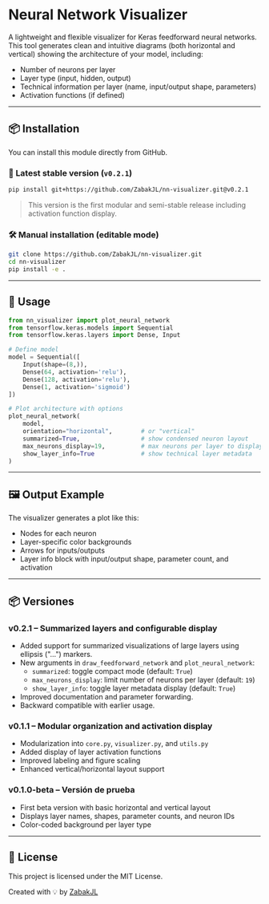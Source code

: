 # Neural Network Visualizer

A lightweight and flexible visualizer for Keras feedforward neural networks. This tool generates clean and intuitive diagrams (both horizontal and vertical) showing the architecture of your model, including:

- Number of neurons per layer
- Layer type (input, hidden, output)
- Technical information per layer (name, input/output shape, parameters)
- Activation functions (if defined)

---

## 📦 Installation

You can install this module directly from GitHub.

### 🔖 Latest stable version (`v0.2.1`)

```bash
pip install git+https://github.com/ZabakJL/nn-visualizer.git@v0.2.1
```

> This version is the first modular and semi-stable release including activation function display.

### 🛠 Manual installation (editable mode)

```bash
git clone https://github.com/ZabakJL/nn-visualizer.git
cd nn-visualizer
pip install -e .
```

---

## 🚀 Usage

```python
from nn_visualizer import plot_neural_network
from tensorflow.keras.models import Sequential
from tensorflow.keras.layers import Dense, Input

# Define model
model = Sequential([
    Input(shape=(8,)),
    Dense(64, activation='relu'),
    Dense(128, activation='relu'),
    Dense(1, activation='sigmoid')
])

# Plot architecture with options
plot_neural_network(
    model,
    orientation="horizontal",        # or "vertical"
    summarized=True,                 # show condensed neuron layout
    max_neurons_display=19,          # max neurons per layer to display
    show_layer_info=True             # show technical layer metadata
)
```

---

## 🖼️ Output Example

The visualizer generates a plot like this:

- Nodes for each neuron
- Layer-specific color backgrounds
- Arrows for inputs/outputs
- Layer info block with input/output shape, parameter count, and activation

---

## 📦 Versiones

### v0.2.1 – Summarized layers and configurable display

- Added support for summarized visualizations of large layers using ellipsis ("...") markers.
- New arguments in `draw_feedforward_network` and `plot_neural_network`:
  - `summarized`: toggle compact mode (default: `True`)
  - `max_neurons_display`: limit number of neurons per layer (default: `19`)
  - `show_layer_info`: toggle layer metadata display (default: `True`)
- Improved documentation and parameter forwarding.
- Backward compatible with earlier usage.

### v0.1.1 – Modular organization and activation display

- Modularization into `core.py`, `visualizer.py`, and `utils.py`
- Added display of layer activation functions
- Improved labeling and figure scaling
- Enhanced vertical/horizontal layout support

### v0.1.0-beta – Versión de prueba

- First beta version with basic horizontal and vertical layout
- Displays layer names, shapes, parameter counts, and neuron IDs
- Color-coded background per layer type

---

## 📄 License

This project is licensed under the MIT License.

Created with 💡 by [ZabakJL](https://github.com/ZabakJL)
